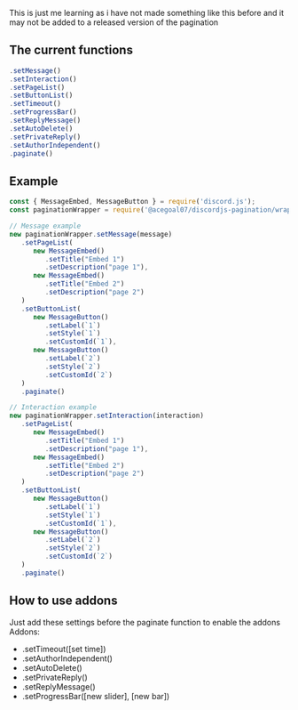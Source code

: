 This is just me learning as i have not made something like this before and it may not be added to a released version of the pagination
## The current functions
```js
.setMessage()
.setInteraction()
.setPageList()
.setButtonList()
.setTimeout()
.setProgressBar()
.setReplyMessage()
.setAutoDelete()
.setPrivateReply()
.setAuthorIndependent()
.paginate()
```
## Example
```js
const { MessageEmbed, MessageButton } = require('discord.js');
const paginationWrapper = require('@acegoal07/discordjs-pagination/wrapper');

// Message example
new paginationWrapper.setMessage(message)
   .setPageList(
      new MessageEmbed()
         .setTitle("Embed 1")
         .setDescription("page 1"),
      new MessageEmbed()
         .setTitle("Embed 2")
         .setDescription("page 2")
   )
   .setButtonList(
      new MessageButton()
         .setLabel(`1`)
         .setStyle(`1`)
         .setCustomId(`1`),
      new MessageButton()
         .setLabel(`2`)
         .setStyle(`2`)
         .setCustomId(`2`)
   )
   .paginate()

// Interaction example
new paginationWrapper.setInteraction(interaction)
   .setPageList(
      new MessageEmbed()
         .setTitle("Embed 1")
         .setDescription("page 1"),
      new MessageEmbed()
         .setTitle("Embed 2")
         .setDescription("page 2")
   )
   .setButtonList(
      new MessageButton()
         .setLabel(`1`)
         .setStyle(`1`)
         .setCustomId(`1`),
      new MessageButton()
         .setLabel(`2`)
         .setStyle(`2`)
         .setCustomId(`2`)
   )
   .paginate()
```
## How to use addons
Just add these settings before the paginate function to enable the addons
Addons:
- .setTimeout([set time])
- .setAuthorIndependent()
- .setAutoDelete()
- .setPrivateReply()
- .setReplyMessage()
- .setProgressBar([new slider], [new bar])
